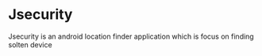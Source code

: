 # Jsecurity
Jsecurity is an android location finder application which is focus on finding solten device
